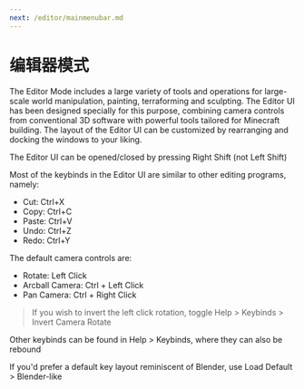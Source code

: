 ```yaml
---
next: /editor/mainmenubar.md
---
```


# 编辑器模式

The Editor Mode includes a large variety of tools and operations for large-scale world manipulation, painting, terraforming and sculpting. The Editor UI has been designed specially for this purpose, combining camera controls from conventional 3D software with powerful tools tailored for Minecraft building. The layout of the Editor UI can be customized by rearranging and docking the windows to your liking.

The Editor UI can be opened/closed by pressing Right Shift (not Left Shift)

Most of the keybinds in the Editor UI are similar to other editing programs, namely:
- Cut: Ctrl+X
- Copy: Ctrl+C
- Paste: Ctrl+V
- Undo: Ctrl+Z
- Redo: Ctrl+Y

The default camera controls are:
- Rotate: Left Click
- Arcball Camera: Ctrl + Left Click
- Pan Camera: Ctrl + Right Click

> If you wish to invert the left click rotation, toggle Help > Keybinds > Invert Camera Rotate

Other keybinds can be found in Help > Keybinds, where they can also be rebound

If you'd prefer a default key layout reminiscent of Blender, use Load Default > Blender-like

